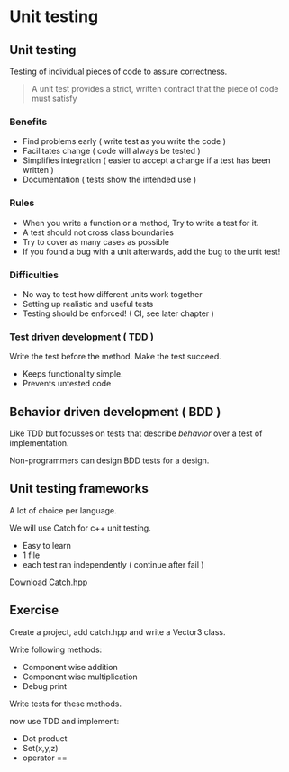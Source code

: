 # Unit testing



## Unit testing

Testing of individual pieces of code to assure correctness.

> A unit test provides a strict, written contract that the piece of code must satisfy


### Benefits

* Find problems early ( write test as you write the code )
* Facilitates change ( code will always be tested )
* Simplifies integration ( easier to accept a change if a test has been written )
* Documentation ( tests show the intended use )


### Rules

* When you write a function or a method, Try to write a test for it.
* A test should not cross class boundaries
* Try to cover as many cases as possible
* If you found a bug with a unit afterwards, add the bug to the unit test!


### Difficulties

* No way to test how different units work together
* Setting up realistic and useful tests
* Testing should be enforced! ( CI, see later chapter )


### Test driven development ( TDD )

Write the test before the method.
Make the test succeed.

* Keeps functionality simple.
* Prevents untested code


## Behavior driven development ( BDD )

Like TDD but focusses on tests that describe _behavior_ over a test of implementation.

Non-programmers can design BDD tests for a design.


## Unit testing frameworks

A lot of choice per language.

We will use Catch for c++ unit testing.

* Easy to learn
* 1 file
* each test ran independently ( continue after fail )

Download [Catch.hpp](https://github.com/philsquared/Catch/blob/master/include/catch.hpp)


## Exercise

Create a project, add catch.hpp and write a Vector3 class.

Write following methods:
* Component wise addition
* Component wise multiplication
* Debug print

Write tests for these methods.

now use TDD and implement:
* Dot product
* Set(x,y,z)
* operator ==
